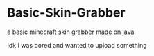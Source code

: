 # Basic-Skin-Grabber
a basic minecraft skin grabber made on java


Idk I was bored and wanted to upload something

